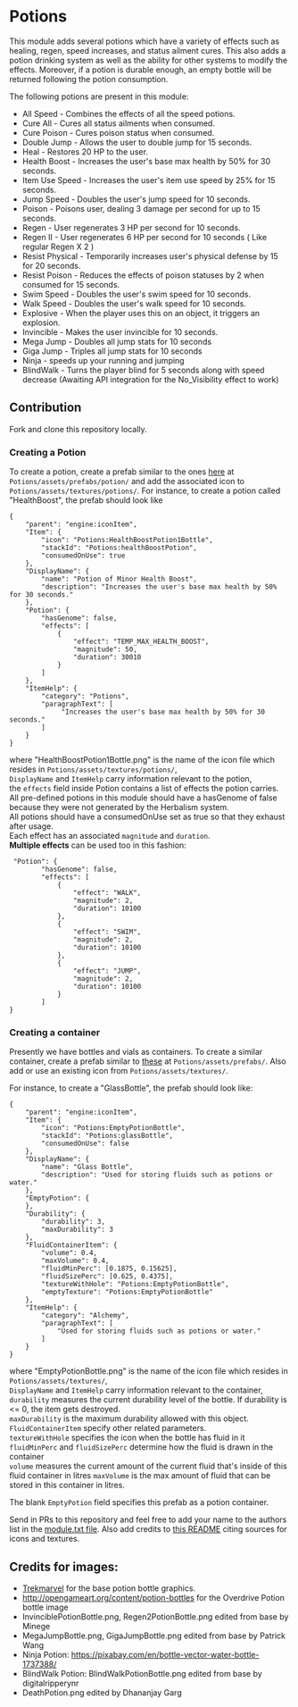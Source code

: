 Potions
============

This module adds several potions which have a variety of effects such as healing, regen, speed increases, and status
ailment cures. This also adds a potion drinking system as well as the ability for other systems to modify the effects.
Moreover, if a potion is durable enough, an empty bottle will be returned following the potion consumption.

The following potions are present in this module:

* All Speed - Combines the effects of all the speed potions.
* Cure All - Cures all status ailments when consumed.
* Cure Poison - Cures poison status when consumed.
* Double Jump - Allows the user to double jump for 15 seconds.
* Heal - Restores 20 HP to the user.
* Health Boost - Increases the user's base max health by 50% for 30 seconds.
* Item Use Speed - Increases the user's item use speed by 25% for 15 seconds.
* Jump Speed - Doubles the user's jump speed for 10 seconds.
* Poison - Poisons user, dealing 3 damage per second for up to 15 seconds.
* Regen - User regenerates 3 HP per second for 10 seconds.
* Regen II - User regenerates 6 HP per second for 10 seconds ( Like regular Regen X 2 )
* Resist Physical - Temporarily increases user's physical defense by 15 for 20 seconds.
* Resist Poison - Reduces the effects of poison statuses by 2 when consumed for 15 seconds.
* Swim Speed - Doubles the user's swim speed for 10 seconds.
* Walk Speed - Doubles the user's walk speed for 10 seconds.
* Explosive - When the player uses this on an object, it triggers an explosion.
* Invincible - Makes the user invincible for 10 seconds.
* Mega Jump - Doubles all jump stats for 10 seconds
* Giga Jump - Triples all jump stats for 10 seconds
* Ninja - speeds up your running and jumping
* BlindWalk - Turns the player blind for 5 seconds along with speed decrease (Awaiting API integration for the No_Visibility effect to work)

## Contribution

Fork and clone this repository locally.

### Creating a Potion
To create a potion, create a prefab similar to the ones [here](https://github.com/Terasology/Potions/tree/master/assets/prefabs/potion) at `Potions/assets/prefabs/potion/` and add the associated icon to `Potions/assets/textures/potions/`.
For instance, to create a potion called "HealthBoost", the prefab should look like
```
{
    "parent": "engine:iconItem",
    "Item": {
        "icon": "Potions:HealthBoostPotion1Bottle",
        "stackId": "Potions:healthBoostPotion",
        "consumedOnUse": true
    },
    "DisplayName": {
        "name": "Potion of Minor Health Boost",
        "description": "Increases the user's base max health by 50% for 30 seconds."
    },
    "Potion": {
        "hasGenome": false,
        "effects": [
            {
                "effect": "TEMP_MAX_HEALTH_BOOST",
                "magnitude": 50,
                "duration": 30010
            }
        ]
    },
    "ItemHelp": {
        "category": "Potions",
        "paragraphText": [
             "Increases the user's base max health by 50% for 30 seconds."
        ]
    }
}
```
where "HealthBoostPotion1Bottle.png" is the name of the icon file which resides in `Potions/assets/textures/potions/`,  
`DisplayName` and `ItemHelp` carry information relevant to the potion,  
the `effects` field inside Potion contains a list of effects the potion carries.  
All pre-defined potions in this module should have a hasGenome of false because they were not generated by the Herbalism system.  
All potions should have a consumedOnUse set as true so that they exhaust after usage.  
Each effect has an associated `magnitude` and `duration`.  
**Multiple effects** can be used too in this fashion:

```
 "Potion": {
        "hasGenome": false,
        "effects": [
            {
                "effect": "WALK",
                "magnitude": 2,
                "duration": 10100
            },
            {
                "effect": "SWIM",
                "magnitude": 2,
                "duration": 10100
            },
            {
                "effect": "JUMP",
                "magnitude": 2,
                "duration": 10100
            }
        ]
}
```

### Creating a container

Presently we have bottles and vials as containers. To create a similar container, create a prefab similar to [these](https://github.com/Terasology/Potions/tree/master/assets/prefabs) at `Potions/assets/prefabs/`. Also add or use an existing icon from `Potions/assets/textures/`.

For instance, to create a "GlassBottle", the prefab should look like:
```
{
    "parent": "engine:iconItem",
    "Item": {
        "icon": "Potions:EmptyPotionBottle",
        "stackId": "Potions:glassBottle",
        "consumedOnUse": false
    },
    "DisplayName": {
        "name": "Glass Bottle",
        "description": "Used for storing fluids such as potions or water."
    },
    "EmptyPotion": {
    },
    "Durability": {
        "durability": 3,
        "maxDurability": 3
    },
    "FluidContainerItem": {
        "volume": 0.4,
        "maxVolume": 0.4,
        "fluidMinPerc": [0.1875, 0.15625],
        "fluidSizePerc": [0.625, 0.4375],
        "textureWithHole": "Potions:EmptyPotionBottle",
        "emptyTexture": "Potions:EmptyPotionBottle"
    },
    "ItemHelp": {
        "category": "Alchemy",
        "paragraphText": [
            "Used for storing fluids such as potions or water."
        ]
    }
}
```
where "EmptyPotionBottle.png" is the name of the icon file which resides in `Potions/assets/textures/`,  
`DisplayName` and `ItemHelp` carry information relevant to the container,  
`durability` measures the current durability level of the bottle. If durability is <= 0, the item gets destroyed.  
`maxDurability` is the maximum durability allowed with this object.
`FluidContainerItem` specify other related parameters.  
`textureWithHole` specifies the icon when the bottle has fluid in it  
`fluidMinPerc` and `fluidSizePerc` determine how the fluid is drawn in the container  
`volume` measures the current amount of the current fluid that's inside of this fluid container in litres
`maxVolume` is the max amount of fluid that can be stored in this container in litres.

The blank `EmptyPotion` field specifies this prefab as a potion container.

Send in PRs to this repository and feel free to add your name to the authors list in the [module.txt file](https://github.com/Terasology/Potions/blob/master/module.txt). Also add credits to [this README](https://github.com/Terasology/Potions/blob/master/README.md) citing sources for icons and textures.

## Credits for images:

* [Trekmarvel](https://github.com/Trekmarvel) for the base potion bottle graphics.
* http://opengameart.org/content/potion-bottles for the Overdrive Potion bottle image
* InvinciblePotionBottle.png, Regen2PotionBottle.png edited from base by Minege
* MegaJumpBottle.png, GigaJumpBottle.png edited from base by Patrick Wang
* Ninja Potion: https://pixabay.com/en/bottle-vector-water-bottle-1737388/
* BlindWalk Potion: BlindWalkPotionBottle.png edited from base by digitalripperynr
* DeathPotion.png edited by Dhananjay Garg
